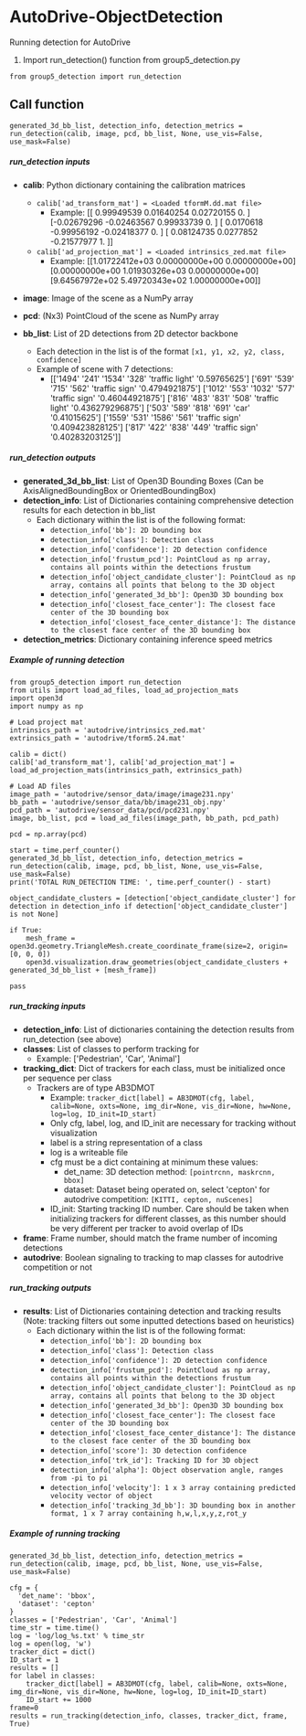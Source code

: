 # AutoDrive-ObjectDetection
Running detection for AutoDrive

1. Import run_detection() function from group5_detection.py
```
from group5_detection import run_detection
```

## Call function
```
generated_3d_bb_list, detection_info, detection_metrics = run_detection(calib, image, pcd, bb_list, None, use_vis=False, use_mask=False)
```

##### run_detection inputs
- **calib**: Python dictionary containing the calibration matrices
  - ```calib['ad_transform_mat'] = <Loaded tformM.dd.mat file>```
    - Example:
        [[ 0.99949539  0.01640254  0.02720155  0.        ]
        [-0.02679296 -0.02463567  0.99933739  0.        ]
        [ 0.0170618  -0.99956192 -0.02418377  0.        ]
        [ 0.08124735  0.0277852  -0.21577977  1.        ]]
  - ```calib['ad_projection_mat'] = <Loaded intrinsics_zed.mat file>```
    - Example:
        [[1.01722412e+03 0.00000000e+00 0.00000000e+00]
        [0.00000000e+00 1.01930326e+03 0.00000000e+00]
        [9.64567972e+02 5.49720343e+02 1.00000000e+00]]

- **image**: Image of the scene as a NumPy array
- **pcd**: (Nx3) PointCloud of the scene as NumPy array
- **bb_list**: List of 2D detections from 2D detector backbone
  - Each detection in the list is of the format ```[x1, y1, x2, y2, class, confidence]```
  - Example of scene with 7 detections:
    - [['1494' '241' '1534' '328' 'traffic light' '0.59765625']
      ['691' '539' '715' '562' 'traffic sign' '0.4794921875']
      ['1012' '553' '1032' '577' 'traffic sign' '0.46044921875']
      ['816' '483' '831' '508' 'traffic light' '0.436279296875']
      ['503' '589' '818' '691' 'car' '0.41015625']
      ['1559' '531' '1586' '561' 'traffic sign' '0.409423828125']
      ['817' '422' '838' '449' 'traffic sign' '0.40283203125']]

##### run_detection outputs
- **generated_3d_bb_list**: List of Open3D Bounding Boxes (Can be AxisAlignedBoundingBox or OrientedBoundingBox)
- **detection_info**: List of Dictionaries containing comprehensive detection results for each detection in bb_list
  - Each dictionary within the list is of the following format:
    - ```detection_info['bb']: 2D bounding box```
    - ```detection_info['class']: Detection class```
    - ```detection_info['confidence']: 2D detection confidence```
    - ```detection_info['frustum_pcd']: PointCloud as np array, contains all points within the detections frustum```
    - ```detection_info['object_candidate_cluster']: PointCloud as np array, contains all points that belong to the 3D object```
    - ```detection_info['generated_3d_bb']: Open3D 3D bounding box```
    - ```detection_info['closest_face_center']: The closest face center of the 3D bounding box```
    - ```detection_info['closest_face_center_distance']: The distance to the closest face center of the 3D bounding box```
- **detection_metrics**: Dictionary containing inference speed metrics

##### Example of running detection
```
from group5_detection import run_detection
from utils import load_ad_files, load_ad_projection_mats
import open3d
import numpy as np

# Load project mat
intrinsics_path = 'autodrive/intrinsics_zed.mat'
extrinsics_path = 'autodrive/tform5.24.mat'

calib = dict()
calib['ad_transform_mat'], calib['ad_projection_mat'] = load_ad_projection_mats(intrinsics_path, extrinsics_path)

# Load AD files
image_path = 'autodrive/sensor_data/image/image231.npy'
bb_path = 'autodrive/sensor_data/bb/image231_obj.npy'
pcd_path = 'autodrive/sensor_data/pcd/pcd231.npy'
image, bb_list, pcd = load_ad_files(image_path, bb_path, pcd_path)

pcd = np.array(pcd)

start = time.perf_counter()
generated_3d_bb_list, detection_info, detection_metrics = run_detection(calib, image, pcd, bb_list, None, use_vis=False, use_mask=False)
print('TOTAL RUN_DETECTION TIME: ', time.perf_counter() - start)
    
object_candidate_clusters = [detection['object_candidate_cluster'] for detection in detection_info if detection['object_candidate_cluster'] is not None]
    
if True:
    mesh_frame = open3d.geometry.TriangleMesh.create_coordinate_frame(size=2, origin=[0, 0, 0])
    open3d.visualization.draw_geometries(object_candidate_clusters + generated_3d_bb_list + [mesh_frame])

pass

```

##### run_tracking inputs
- **detection_info**: List of dictionaries containing the detection results from run_detection (see above)
- **classes**: List of classes to perform tracking for
  - Example: ['Pedestrian', 'Car', 'Animal']
- **tracking_dict**: Dict of trackers for each class, must be initialized once per sequence per class
  - Trackers are of type AB3DMOT
    - Example: `tracker_dict[label] = AB3DMOT(cfg, label, calib=None, oxts=None, img_dir=None, vis_dir=None, hw=None, log=log, ID_init=ID_start)`
    - Only cfg, label, log, and ID_init are necessary for tracking without visualization
    - label is a string representation of a class
    - log is a writeable file
    - cfg must be a dict containing at minimum these values:
      - det_name: 3D detection method: `[pointrcnn, maskrcnn, bbox]`
      - dataset: Dataset being operated on, select 'cepton' for autodrive competition: `[KITTI, cepton, nuScenes]`
    - ID_init: Starting tracking ID number. Care should be taken when initializing trackers for different classes, as this number should
      be very different per tracker to avoid overlap of IDs
- **frame**: Frame number, should match the frame number of incoming detections
- **autodrive**: Boolean signaling to tracking to map classes for autodrive competition or not

##### run_tracking outputs
- **results**: List of Dictionaries containing detection and tracking results (Note: tracking filters out some inputted detections based on heuristics)
  - Each dictionary within the list is of the following format:
    - ```detection_info['bb']: 2D bounding box```
    - ```detection_info['class']: Detection class```
    - ```detection_info['confidence']: 2D detection confidence```
    - ```detection_info['frustum_pcd']: PointCloud as np array, contains all points within the detections frustum```
    - ```detection_info['object_candidate_cluster']: PointCloud as np array, contains all points that belong to the 3D object```
    - ```detection_info['generated_3d_bb']: Open3D 3D bounding box```
    - ```detection_info['closest_face_center']: The closest face center of the 3D bounding box```
    - ```detection_info['closest_face_center_distance']: The distance to the closest face center of the 3D bounding box```
    - ```detection_info['score']: 3D detection confidence```
    - ```detection_info['trk_id']: Tracking ID for 3D object```
    - ```detection_info['alpha']: Object observation angle, ranges from -pi to pi```
    - ```detection_info['velocity']: 1 x 3 array containing predicted velocity vector of object```
    - ```detection_info['tracking_3d_bb']: 3D bounding box in another format, 1 x 7 array containing h,w,l,x,y,z,rot_y```
    

##### Example of running tracking
```
generated_3d_bb_list, detection_info, detection_metrics = run_detection(calib, image, pcd, bb_list, None, use_vis=False, use_mask=False)

cfg = {
  'det_name': 'bbox',
  'dataset': 'cepton'
}
classes = ['Pedestrian', 'Car', 'Animal']
time_str = time.time()
log = 'log/log_%s.txt' % time_str
log = open(log, 'w')
tracker_dict = dict()
ID_start = 1
results = []
for label in classes:
    tracker_dict[label] = AB3DMOT(cfg, label, calib=None, oxts=None, img_dir=None, vis_dir=None, hw=None, log=log, ID_init=ID_start)
    ID_start += 1000
frame=0
results = run_tracking(detection_info, classes, tracker_dict, frame, True)
